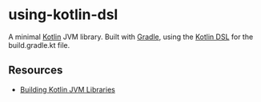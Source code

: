 # using-kotlin-dsl

A minimal [Kotlin](https://kotlinlang.org) JVM library. Built with [Gradle](https://gradle.org/), using the [Kotlin DSL](https://docs.gradle.org/current/userguide/kotlin_dsl.html) for the build.gradle.kt file.

## Resources
* [Building Kotlin JVM Libraries](https://guides.gradle.org/building-kotlin-jvm-libraries/)